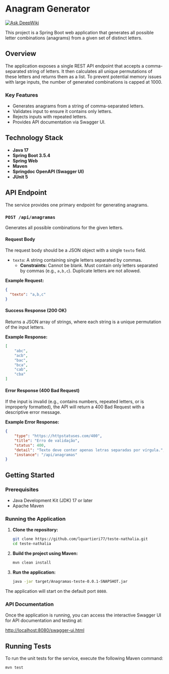 # Anagram Generator

[![Ask DeepWiki](https://devin.ai/assets/askdeepwiki.png)](https://deepwiki.com/lquartieri77/teste-nathalia)

This project is a Spring Boot web application that generates all possible letter combinations (anagrams) from a given set of distinct letters.

## Overview

The application exposes a single REST API endpoint that accepts a comma-separated string of letters. It then calculates all unique permutations of these letters and returns them as a list. To prevent potential memory issues with large inputs, the number of generated combinations is capped at 1000.

### Key Features

*   Generates anagrams from a string of comma-separated letters.
*   Validates input to ensure it contains only letters.
*   Rejects inputs with repeated letters.
*   Provides API documentation via Swagger UI.

## Technology Stack

*   **Java 17**
*   **Spring Boot 3.5.4**
*   **Spring Web**
*   **Maven**
*   **Springdoc OpenAPI (Swagger UI)**
*   **JUnit 5**

## API Endpoint

The service provides one primary endpoint for generating anagrams.

### `POST /api/anagramas`

Generates all possible combinations for the given letters.

#### Request Body

The request body should be a JSON object with a single `texto` field.

*   `texto`: A string containing single letters separated by commas.
    *   **Constraints:** Cannot be blank. Must contain only letters separated by commas (e.g., `a,b,c`). Duplicate letters are not allowed.

**Example Request:**

```json
{
  "texto": "a,b,c"
}
```

#### Success Response (200 OK)

Returns a JSON array of strings, where each string is a unique permutation of the input letters.

**Example Response:**

```json
[
    "abc",
    "acb",
    "bac",
    "bca",
    "cab",
    "cba"
]
```

#### Error Response (400 Bad Request)

If the input is invalid (e.g., contains numbers, repeated letters, or is improperly formatted), the API will return a 400 Bad Request with a descriptive error message.

**Example Error Response:**

```json
{
    "type": "https://httpstatuses.com/400",
    "title": "Erro de validação",
    "status": 400,
    "detail": "Texto deve conter apenas letras separadas por vírgula.",
    "instance": "/api/anagramas"
}
```

## Getting Started

### Prerequisites

*   Java Development Kit (JDK) 17 or later
*   Apache Maven

### Running the Application

1.  **Clone the repository:**
    ```bash
    git clone https://github.com/lquartieri77/teste-nathalia.git
    cd teste-nathalia
    ```

2.  **Build the project using Maven:**
    ```bash
    mvn clean install
    ```

3.  **Run the application:**
    ```bash
    java -jar target/Anagramas-teste-0.0.1-SNAPSHOT.jar
    ```

The application will start on the default port `8080`.

### API Documentation

Once the application is running, you can access the interactive Swagger UI for API documentation and testing at:

[http://localhost:8080/swagger-ui.html](http://localhost:8080/swagger-ui.html)

## Running Tests

To run the unit tests for the service, execute the following Maven command:

```bash
mvn test